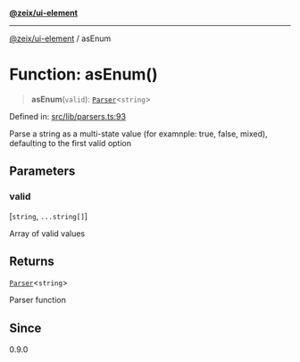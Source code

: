 [**@zeix/ui-element**](../README.md)

***

[@zeix/ui-element](../globals.md) / asEnum

# Function: asEnum()

> **asEnum**(`valid`): [`Parser`](../type-aliases/Parser.md)\<`string`\>

Defined in: [src/lib/parsers.ts:93](https://github.com/zeixcom/ui-element/blob/2605753812ae73569ed9fdbb08b86e62a74ff14d/src/lib/parsers.ts#L93)

Parse a string as a multi-state value (for examnple: true, false, mixed), defaulting to the first valid option

## Parameters

### valid

\[`string`, `...string[]`\]

Array of valid values

## Returns

[`Parser`](../type-aliases/Parser.md)\<`string`\>

Parser function

## Since

0.9.0
